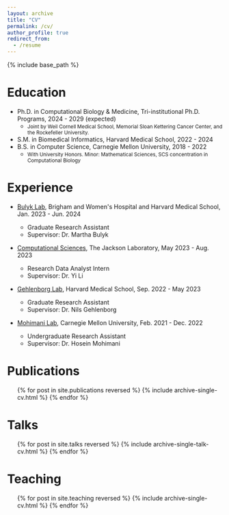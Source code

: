 ```yaml
---
layout: archive
title: "CV"
permalink: /cv/
author_profile: true
redirect_from:
  - /resume
---
```


{% include base_path %}

Education
======
* Ph.D. in Computational Biology & Medicine, Tri-institutional Ph.D. Programs, 2024 - 2029 (expected)
  * <small>Joint by Weil Cornell Medical School, Memorial Sloan Kettering Cancer Center, and the Rockefeller University.</small>
* S.M. in Biomedical Informatics, Harvard Medical School, 2022 - 2024
* B.S. in Computer Science, Carnegie Mellon University, 2018 - 2022
  * <small>With University Honors. Minor: Mathematical Sciences, SCS concentration in Computational Biology </small>  

Experience
======
* [Bulyk Lab](http://the_brain.bwh.harvard.edu/index.html), Brigham and Women's Hospital and Harvard Medical School, Jan. 2023 - Jun. 2024
  * Graduate Research Assistant
  * Supervisor: Dr. Martha Bulyk

* [Computational Sciences](https://www.jax.org/research-and-faculty/resources/scientific-research-services/computational-sciences), The Jackson Laboratory, May 2023 - Aug. 2023
  * Research Data Analyst Intern
  * Supervisor: Dr. Yi Li

* [Gehlenborg Lab](https://hidivelab.org/), Harvard Medical School, Sep. 2022 - May 2023
  * Graduate Research Assistant
  * Supervisor: Dr. Nils Gehlenborg

* [Mohimani Lab](http://mohimanilab.cbd.cmu.edu/), Carnegie Mellon University, Feb. 2021 - Dec. 2022
  * Undergraduate Research Assistant
  * Supervisor: Dr. Hosein Mohimani
  
<!--Skills
======
* Skill 1
* Skill 2
  * Sub-skill 2.1
  * Sub-skill 2.2
  * Sub-skill 2.3
* Skill 3--->

Publications
======
  <ul>{% for post in site.publications reversed %}
    {% include archive-single-cv.html %}
  {% endfor %}</ul>
  
Talks
======
  <ul>{% for post in site.talks reversed %}
    {% include archive-single-talk-cv.html  %}
  {% endfor %}</ul>
  
Teaching
======
  <ul>{% for post in site.teaching reversed %}
    {% include archive-single-cv.html %}
  {% endfor %}</ul>
  
<!---Service and leadership
======
* Currently signed in to 43 different slack teams--->
